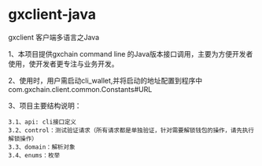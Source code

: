 # gxclient-java
gxclient 客户端多语言之Java

1、本项目提供gxchain command line 的Java版本接口调用，主要为方便开发者使用，使开发者更专注与业务开发。

2、使用时，用户需启动cli_wallet,并将启动的地址配置到程序中com.gxchain.client.common.Constants#URL

3、项目主要结构说明：

    3.1、api: cli接口定义
    3.2、control：测试验证请求（所有请求都是单独验证，针对需要解锁钱包的操作，请先执行解锁操作）
    3.3、domain：解析对象
    3.4、enums：枚举
  
